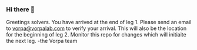 ### Hi there 👋

Greetings solvers.
You have arrived at the end of leg 1.
Please send an email to vorpa@vorpalab.com to verify your arrival.
This will also be the location for the beginning of leg 2.
Monitor this repo for changes which will initiaite the next leg.
-the Vorpa team
